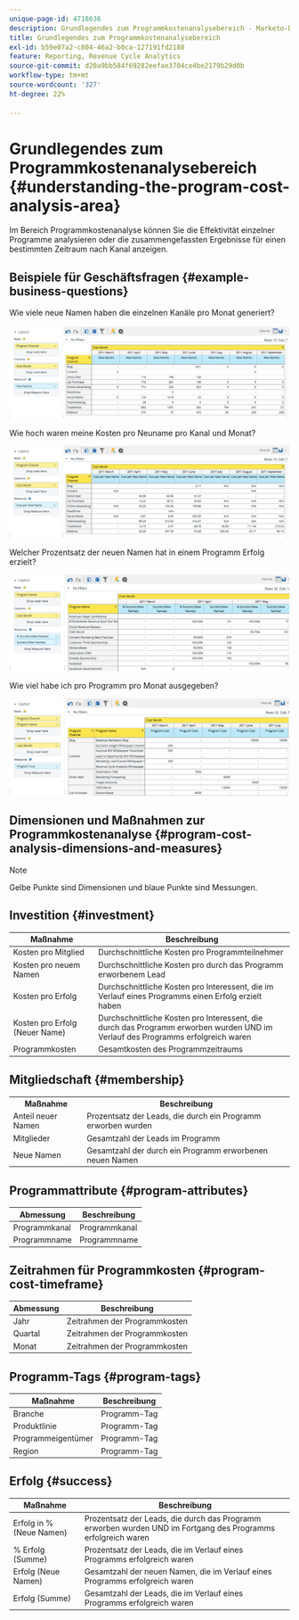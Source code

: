 ```yaml
---
unique-page-id: 4718636
description: Grundlegendes zum Programmkostenanalysebereich - Marketo-Dokumente - Produktdokumentation
title: Grundlegendes zum Programmkostenanalysebereich
exl-id: b59e07a2-c804-46a2-b0ca-127191fd2188
feature: Reporting, Revenue Cycle Analytics
source-git-commit: d20a9bb584f69282eefae3704ce4be2179b29d0b
workflow-type: tm+mt
source-wordcount: '327'
ht-degree: 22%

---
```


# Grundlegendes zum Programmkostenanalysebereich {#understanding-the-program-cost-analysis-area}

Im Bereich Programmkostenanalyse können Sie die Effektivität einzelner Programme analysieren oder die zusammengefassten Ergebnisse für einen bestimmten Zeitraum nach Kanal anzeigen.

## Beispiele für Geschäftsfragen {#example-business-questions}

Wie viele neue Namen haben die einzelnen Kanäle pro Monat generiert?

![](assets/image2015-5-6-14-3a13-3a47.png)

Wie hoch waren meine Kosten pro Neuname pro Kanal und Monat?

![](assets/image2015-5-6-14-3a16-3a28.png)

Welcher Prozentsatz der neuen Namen hat in einem Programm Erfolg erzielt?

![](assets/image2015-5-6-14-3a31-3a15.png)

Wie viel habe ich pro Programm pro Monat ausgegeben?

![](assets/image2015-5-6-14-3a36-3a34.png)

## Dimensionen und Maßnahmen zur Programmkostenanalyse {#program-cost-analysis-dimensions-and-measures}

>[!NOTE]
>
>Gelbe Punkte sind Dimensionen und blaue Punkte sind Messungen.

## Investition {#investment}

| Maßnahme | Beschreibung |
|---|---|
| Kosten pro Mitglied | Durchschnittliche Kosten pro Programmteilnehmer |
| Kosten pro neuem Namen | Durchschnittliche Kosten pro durch das Programm erworbenem Lead |
| Kosten pro Erfolg | Durchschnittliche Kosten pro Interessent, die im Verlauf eines Programms einen Erfolg erzielt haben |
| Kosten pro Erfolg (Neuer Name) | Durchschnittliche Kosten pro Interessent, die durch das Programm erworben wurden UND im Verlauf des Programms erfolgreich waren |
| Programmkosten | Gesamtkosten des Programmzeitraums |

## Mitgliedschaft {#membership}

<table> 
 <tbody> 
  <tr> 
   <th>Maßnahme</th> 
   <th>Beschreibung</th> 
  </tr> 
  <tr> 
   <td>Anteil neuer Namen</td> 
   <td>Prozentsatz der Leads, die durch ein Programm erworben wurden</td> 
  </tr> 
  <tr> 
   <td>Mitglieder</td> 
   <td>Gesamtzahl der Leads im Programm</td> 
  </tr> 
  <tr> 
   <td>Neue Namen</td> 
   <td>Gesamtzahl der durch ein Programm erworbenen neuen Namen</td> 
  </tr> 
 </tbody> 
</table>

## Programmattribute {#program-attributes}

| Abmessung | Beschreibung |
|---|---|
| Programmkanal | Programmkanal |
| Programmname | Programmname |

## Zeitrahmen für Programmkosten {#program-cost-timeframe}

| Abmessung | Beschreibung |
|---|---|
| Jahr | Zeitrahmen der Programmkosten |
| Quartal | Zeitrahmen der Programmkosten |
| Monat | Zeitrahmen der Programmkosten |

## Programm-Tags {#program-tags}

| Maßnahme | Beschreibung |
|---|---|
| Branche | Programm-Tag |
| Produktlinie | Programm-Tag |
| Programmeigentümer | Programm-Tag |
| Region | Programm-Tag |

## Erfolg {#success}

| Maßnahme | Beschreibung |
|---|---|
| Erfolg in % (Neue Namen) | Prozentsatz der Leads, die durch das Programm erworben wurden UND im Fortgang des Programms erfolgreich waren |
| % Erfolg (Summe) | Prozentsatz der Leads, die im Verlauf eines Programms erfolgreich waren |
| Erfolg (Neue Namen) | Gesamtzahl der neuen Namen, die im Verlauf eines Programms erfolgreich waren |
| Erfolg (Summe) | Gesamtzahl der Leads, die im Verlauf eines Programms erfolgreich waren |
